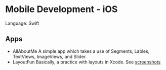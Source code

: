 # Mobile Development - iOS
Language: Swift

## Apps
* AllAboutMe
A simple app which takes a use of Segments, Lables, TextViews, ImageViews, and Slider.
* LayoutFun
Basically, a practice with layouts in Xcode. 
See [screenshots](./Layoutfun/Screenshots)
